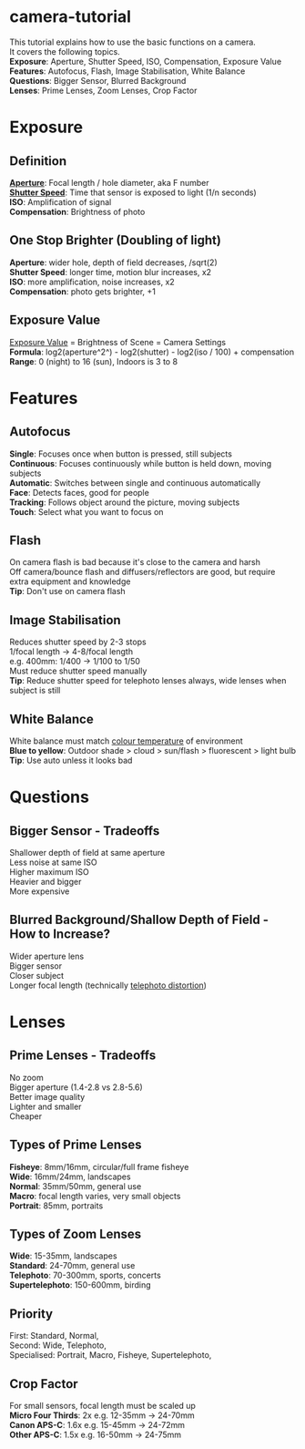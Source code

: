 # camera-tutorial  
This tutorial explains how to use the basic functions on a camera.  
It covers the following topics.  
__Exposure__: Aperture, Shutter Speed, ISO, Compensation, Exposure Value  
__Features__: Autofocus, Flash, Image Stabilisation, White Balance  
__Questions__: Bigger Sensor, Blurred Background  
__Lenses__: Prime Lenses, Zoom Lenses, Crop Factor  
  
# Exposure  
  
## Definition  
[__Aperture__](https://en.wikipedia.org/wiki/Aperture#In_photography): Focal length / hole diameter, aka F number  
[__Shutter Speed__](https://en.wikipedia.org/wiki/Shutter_speed): Time that sensor is exposed to light (1/n seconds)  
__ISO__: Amplification of signal  
__Compensation__: Brightness of photo  
  
## One Stop Brighter (Doubling of light)  
__Aperture__: wider hole, depth of field decreases, /sqrt(2)  
__Shutter Speed__: longer time, motion blur increases, x2  
__ISO__: more amplification, noise increases, x2  
__Compensation__: photo gets brighter, +1  
  
## Exposure Value  
[Exposure Value](https://en.wikipedia.org/wiki/Exposure_value) = Brightness of Scene = Camera Settings  
__Formula__: log2(aperture^2^) - log2(shutter) - log2(iso / 100) + compensation  
__Range__: 0 (night) to 16 (sun), Indoors is 3 to 8  
  
# Features  
  
## Autofocus  
__Single__: Focuses once when button is pressed, still subjects  
__Continuous__: Focuses continuously while button is held down, moving subjects  
__Automatic__: Switches between single and continuous automatically  
__Face__: Detects faces, good for people  
__Tracking__: Follows object around the picture, moving subjects  
__Touch__: Select what you want to focus on  
  
## Flash  
On camera flash is bad because it's close to the camera and harsh  
Off camera/bounce flash and diffusers/reflectors are good, but require extra equipment and knowledge  
__Tip__: Don't use on camera flash  
  
## Image Stabilisation  
Reduces shutter speed by 2-3 stops  
1/focal length -> 4-8/focal length  
e.g. 400mm: 1/400 -> 1/100 to 1/50  
Must reduce shutter speed manually  
__Tip__: Reduce shutter speed for telephoto lenses always, wide lenses when subject is still  
  
## White Balance  
White balance must match [colour temperature](https://en.wikipedia.org/wiki/Color_temperature) of environment  
__Blue to yellow__: Outdoor shade > cloud > sun/flash > fluorescent > light bulb  
__Tip__: Use auto unless it looks bad  
  
# Questions  
  
## Bigger Sensor - Tradeoffs  
Shallower depth of field at same aperture  
Less noise at same ISO  
Higher maximum ISO  
Heavier and bigger  
More expensive  
  
## Blurred Background/Shallow Depth of Field - How to Increase?  
Wider aperture lens  
Bigger sensor  
Closer subject  
Longer focal length (technically [telephoto distortion](https://en.wikipedia.org/wiki/Perspective_distortion_(photography)))  
  
# Lenses  
  
## Prime Lenses - Tradeoffs  
No zoom  
Bigger aperture (1.4-2.8 vs 2.8-5.6)  
Better image quality  
Lighter and smaller  
Cheaper  
  
## Types of Prime Lenses  
__Fisheye__: 8mm/16mm, circular/full frame fisheye  
__Wide__: 16mm/24mm, landscapes  
__Normal__: 35mm/50mm, general use  
__Macro__: focal length varies, very small objects  
__Portrait__: 85mm, portraits  
  
## Types of Zoom Lenses  
__Wide__: 15-35mm, landscapes  
__Standard__: 24-70mm, general use  
__Telephoto__: 70-300mm, sports, concerts  
__Supertelephoto__: 150-600mm, birding  
  
## Priority  
First: Standard, Normal,   
Second: Wide, Telephoto,   
Specialised: Portrait, Macro, Fisheye, Supertelephoto,   
  
## Crop Factor  
For small sensors, focal length must be scaled up  
__Micro Four Thirds__: 2x e.g. 12-35mm -> 24-70mm  
__Canon APS-C__: 1.6x e.g. 15-45mm -> 24-72mm  
__Other APS-C__: 1.5x e.g. 16-50mm -> 24-75mm  
